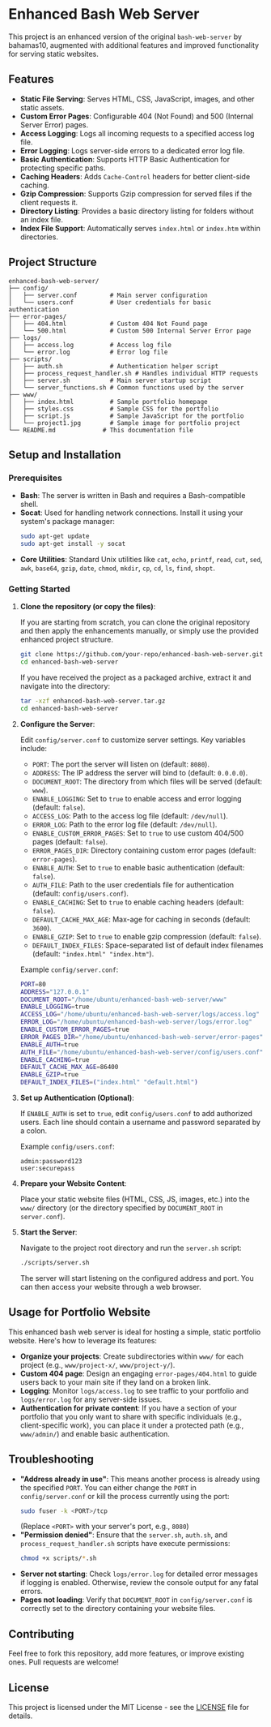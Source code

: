 # Enhanced Bash Web Server

This project is an enhanced version of the original `bash-web-server` by bahamas10, augmented with additional features and improved functionality for serving static websites.

## Features

*   **Static File Serving**: Serves HTML, CSS, JavaScript, images, and other static assets.
*   **Custom Error Pages**: Configurable 404 (Not Found) and 500 (Internal Server Error) pages.
*   **Access Logging**: Logs all incoming requests to a specified access log file.
*   **Error Logging**: Logs server-side errors to a dedicated error log file.
*   **Basic Authentication**: Supports HTTP Basic Authentication for protecting specific paths.
*   **Caching Headers**: Adds `Cache-Control` headers for better client-side caching.
*   **Gzip Compression**: Supports Gzip compression for served files if the client requests it.
*   **Directory Listing**: Provides a basic directory listing for folders without an index file.
*   **Index File Support**: Automatically serves `index.html` or `index.htm` within directories.

## Project Structure

```
enhanced-bash-web-server/
├── config/
│   ├── server.conf         # Main server configuration
│   └── users.conf          # User credentials for basic authentication
├── error-pages/
│   ├── 404.html            # Custom 404 Not Found page
│   └── 500.html            # Custom 500 Internal Server Error page
├── logs/
│   ├── access.log          # Access log file
│   └── error.log           # Error log file
├── scripts/
│   ├── auth.sh             # Authentication helper script
│   ├── process_request_handler.sh # Handles individual HTTP requests
│   ├── server.sh           # Main server startup script
│   └── server_functions.sh # Common functions used by the server
├── www/
│   ├── index.html          # Sample portfolio homepage
│   ├── styles.css          # Sample CSS for the portfolio
│   ├── script.js           # Sample JavaScript for the portfolio
│   └── project1.jpg        # Sample image for portfolio project
└── README.md             # This documentation file
```

## Setup and Installation

### Prerequisites

*   **Bash**: The server is written in Bash and requires a Bash-compatible shell.
*   **Socat**: Used for handling network connections. Install it using your system's package manager:
    ```bash
    sudo apt-get update
    sudo apt-get install -y socat
    ```
*   **Core Utilities**: Standard Unix utilities like `cat`, `echo`, `printf`, `read`, `cut`, `sed`, `awk`, `base64`, `gzip`, `date`, `chmod`, `mkdir`, `cp`, `cd`, `ls`, `find`, `shopt`.

### Getting Started

1.  **Clone the repository (or copy the files)**:

    If you are starting from scratch, you can clone the original repository and then apply the enhancements manually, or simply use the provided enhanced project structure.

    ```bash
    git clone https://github.com/your-repo/enhanced-bash-web-server.git # Replace with your repository URL
    cd enhanced-bash-web-server
    ```

    If you have received the project as a packaged archive, extract it and navigate into the directory:

    ```bash
    tar -xzf enhanced-bash-web-server.tar.gz
    cd enhanced-bash-web-server
    ```

2.  **Configure the Server**:

    Edit `config/server.conf` to customize server settings. Key variables include:

    *   `PORT`: The port the server will listen on (default: `8080`).
    *   `ADDRESS`: The IP address the server will bind to (default: `0.0.0.0`).
    *   `DOCUMENT_ROOT`: The directory from which files will be served (default: `www`).
    *   `ENABLE_LOGGING`: Set to `true` to enable access and error logging (default: `false`).
    *   `ACCESS_LOG`: Path to the access log file (default: `/dev/null`).
    *   `ERROR_LOG`: Path to the error log file (default: `/dev/null`).
    *   `ENABLE_CUSTOM_ERROR_PAGES`: Set to `true` to use custom 404/500 pages (default: `false`).
    *   `ERROR_PAGES_DIR`: Directory containing custom error pages (default: `error-pages`).
    *   `ENABLE_AUTH`: Set to `true` to enable basic authentication (default: `false`).
    *   `AUTH_FILE`: Path to the user credentials file for authentication (default: `config/users.conf`).
    *   `ENABLE_CACHING`: Set to `true` to enable caching headers (default: `false`).
    *   `DEFAULT_CACHE_MAX_AGE`: Max-age for caching in seconds (default: `3600`).
    *   `ENABLE_GZIP`: Set to `true` to enable gzip compression (default: `false`).
    *   `DEFAULT_INDEX_FILES`: Space-separated list of default index filenames (default: `"index.html" "index.htm"`).

    Example `config/server.conf`:

    ```bash
    PORT=80
    ADDRESS="127.0.0.1"
    DOCUMENT_ROOT="/home/ubuntu/enhanced-bash-web-server/www"
    ENABLE_LOGGING=true
    ACCESS_LOG="/home/ubuntu/enhanced-bash-web-server/logs/access.log"
    ERROR_LOG="/home/ubuntu/enhanced-bash-web-server/logs/error.log"
    ENABLE_CUSTOM_ERROR_PAGES=true
    ERROR_PAGES_DIR="/home/ubuntu/enhanced-bash-web-server/error-pages"
    ENABLE_AUTH=true
    AUTH_FILE="/home/ubuntu/enhanced-bash-web-server/config/users.conf"
    ENABLE_CACHING=true
    DEFAULT_CACHE_MAX_AGE=86400
    ENABLE_GZIP=true
    DEFAULT_INDEX_FILES=("index.html" "default.html")
    ```

3.  **Set up Authentication (Optional)**:

    If `ENABLE_AUTH` is set to `true`, edit `config/users.conf` to add authorized users. Each line should contain a username and password separated by a colon.

    Example `config/users.conf`:

    ```
    admin:password123
    user:securepass
    ```

4.  **Prepare your Website Content**:

    Place your static website files (HTML, CSS, JS, images, etc.) into the `www/` directory (or the directory specified by `DOCUMENT_ROOT` in `server.conf`).

5.  **Start the Server**:

    Navigate to the project root directory and run the `server.sh` script:

    ```bash
    ./scripts/server.sh
    ```

    The server will start listening on the configured address and port. You can then access your website through a web browser.

## Usage for Portfolio Website

This enhanced bash web server is ideal for hosting a simple, static portfolio website. Here's how to leverage its features:

*   **Organize your projects**: Create subdirectories within `www/` for each project (e.g., `www/project-x/`, `www/project-y/`).
*   **Custom 404 page**: Design an engaging `error-pages/404.html` to guide users back to your main site if they land on a broken link.
*   **Logging**: Monitor `logs/access.log` to see traffic to your portfolio and `logs/error.log` for any server-side issues.
*   **Authentication for private content**: If you have a section of your portfolio that you only want to share with specific individuals (e.g., client-specific work), you can place it under a protected path (e.g., `www/admin/`) and enable basic authentication.

## Troubleshooting

*   **"Address already in use"**: This means another process is already using the specified `PORT`. You can either change the `PORT` in `config/server.conf` or kill the process currently using the port:
    ```bash
    sudo fuser -k <PORT>/tcp
    ```
    (Replace `<PORT>` with your server's port, e.g., `8080`)
*   **"Permission denied"**: Ensure that the `server.sh`, `auth.sh`, and `process_request_handler.sh` scripts have execute permissions:
    ```bash
    chmod +x scripts/*.sh
    ```
*   **Server not starting**: Check `logs/error.log` for detailed error messages if logging is enabled. Otherwise, review the console output for any fatal errors.
*   **Pages not loading**: Verify that `DOCUMENT_ROOT` in `config/server.conf` is correctly set to the directory containing your website files.

## Contributing

Feel free to fork this repository, add more features, or improve existing ones. Pull requests are welcome!

## License

This project is licensed under the MIT License - see the [LICENSE](LICENSE) file for details.

